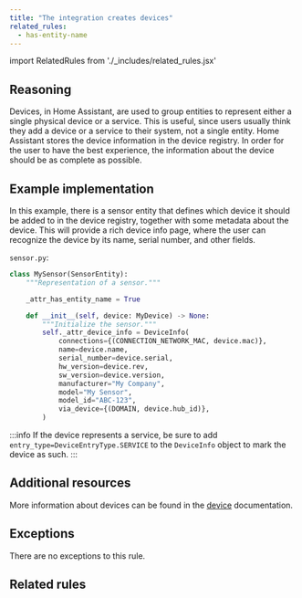 ```yaml
---
title: "The integration creates devices"
related_rules:
  - has-entity-name
---
```

import RelatedRules from './_includes/related_rules.jsx'

## Reasoning

Devices, in Home Assistant, are used to group entities to represent either a single physical device or a service.
This is useful, since users usually think they add a device or a service to their system, not a single entity.
Home Assistant stores the device information in the device registry.
In order for the user to have the best experience, the information about the device should be as complete as possible.

## Example implementation

In this example, there is a sensor entity that defines which device it should be added to in the device registry, together with some metadata about the device.
This will provide a rich device info page, where the user can recognize the device by its name, serial number, and other fields.

`sensor.py`:
```python {8-18} showLineNumbers
class MySensor(SensorEntity):
    """Representation of a sensor."""

    _attr_has_entity_name = True

    def __init__(self, device: MyDevice) -> None:
        """Initialize the sensor."""
        self._attr_device_info = DeviceInfo(
            connections={(CONNECTION_NETWORK_MAC, device.mac)},
            name=device.name,
            serial_number=device.serial,
            hw_version=device.rev,
            sw_version=device.version,
            manufacturer="My Company",
            model="My Sensor",
            model_id="ABC-123",
            via_device={(DOMAIN, device.hub_id)},
        )
```

:::info
If the device represents a service, be sure to add `entry_type=DeviceEntryType.SERVICE` to the `DeviceInfo` object to mark the device as such.
:::

## Additional resources

More information about devices can be found in the [device](/docs/device_registry_index) documentation.

## Exceptions

There are no exceptions to this rule.

## Related rules

<RelatedRules relatedRules={frontMatter.related_rules}></RelatedRules>